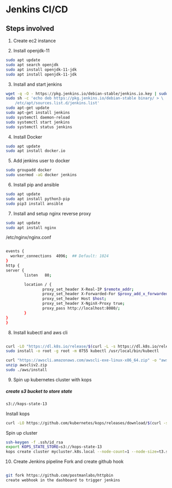 # Jenkins CI/CD 

## Steps involved

1. Create ec2 instance

2. Install openjdk-11

```bash
sudo apt update
sudo apt search openjdk
sudo apt install openjdk-11-jdk
sudo apt install openjdk-11-jdk
```
3. Install and start jenkins 

```bash
wget -q -O - https://pkg.jenkins.io/debian-stable/jenkins.io.key | sudo apt-key add -
sudo sh -c 'echo deb https://pkg.jenkins.io/debian-stable binary/ > \
    /etc/apt/sources.list.d/jenkins.list'
sudo apt-get update
sudo apt-get install jenkins
sudo systemctl daemon-reload
sudo systemctl start jenkins
sudo systemctl status jenkins
```
4. Install Docker

```bash
sudo apt update
sudo apt install docker.io
```
5. Add jenkins user to docker

```bash
sudo groupadd docker
sudo usermod -aG docker jenkins
```

6. Install pip and ansible

```bash
sudo apt update
sudo apt install python3-pip
sudo pip3 install ansible
```
7. Install and setup nginx reverse proxy

```bash
sudo apt update
sudo apt install nginx

```
/etc/nginx/nginx.conf

```bash

events {
  worker_connections  4096;  ## Default: 1024
}
http {
server {
        listen   80;

        location / {
                proxy_set_header X-Real-IP $remote_addr;
                proxy_set_header X-Forwarded-For $proxy_add_x_forwarded_for;
                proxy_set_header Host $host;
                proxy_set_header X-NginX-Proxy true;
                proxy_pass http://localhost:8080/;
        }
}
}

```

8. Install kubectl and aws cli

```bash

curl -LO "https://dl.k8s.io/release/$(curl -L -s https://dl.k8s.io/release/stable.txt)/bin/linux/amd64/kubectl"
sudo install -o root -g root -m 0755 kubectl /usr/local/bin/kubectl

curl "https://awscli.amazonaws.com/awscli-exe-linux-x86_64.zip" -o "awscliv2.zip"
unzip awscliv2.zip
sudo ./aws/install
```
9. Spin up kubernetes cluster with kops
##### create s3 bucket to store state
```bash
s3://kops-state-13
```
Install kops

```bash
curl -LO https://github.com/kubernetes/kops/releases/download/$(curl -s https://api.github.com/repos/kubernetes/kops/releases/latest | grep tag_name | cut -d '"' -f 4)/kops-linux-amd64

```
Spin up cluster

```bash
ssh-keygen -f .ssh/id_rsa
export KOPS_STATE_STORE=s3://kops-state-13
kops create cluster mycluster.k8s.local --node-count=1 --node-size=t3.small --master-size=t3.small --zones ap-south-1a --yes
```

10. Create Jenkins pipeline
Fork and create github hook
```bash

git fork https://github.com/postmanlabs/httpbin
create webhook in the dashboard to trigger jenkins

```

